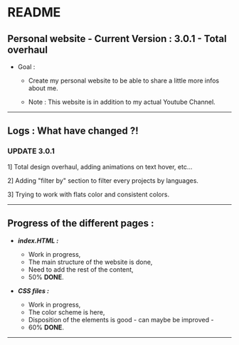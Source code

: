# README

## Personal website - Current Version : 3.0.1 - Total overhaul

- Goal :
    - Create my personal website to be able to share a little more infos about me.

    - Note : This website is in addition to my actual Youtube Channel.

___
## **Logs : What have changed ?!**

### **UPDATE 3.0.1**
1] Total design overhaul, adding animations on text hover, etc...

2] Adding "filter by" section to filter every projects by languages.

3] Trying to work with flats color and consistent colors.

___
## **Progress of the different pages :**

- ***index.HTML :***
  - Work in progress,
  - The main structure of the website is done,
  - Need to add the rest of the content,
  - 50% **DONE**.


- ***CSS files :***
  - Work in progress,
  - The color scheme is here,
  - Disposition of the elements is good - can maybe be improved -
  - 60% **DONE**.

___
